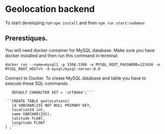 # Geolocation backend

To start developing run `npm install` and then `npm run start:nodemon`

## Prerestiques.

You will need docker container for MySQL database. Make sure you have docker installed and then run this command in terminal:

```docker run --name=mysql1 -p 3306:3306 -e MYSQL_ROOT_PASSWORD=123456 -e MYSQL_ROOT_HOST=% -d mysql/mysql-server:8.0```

Connect to Docker.
To create MySQL database and table you have to execute these SQL commands:

 ```CREATE DATABASE geolocations
    DEFAULT CHARACTER SET = 'utf8mb4';```

```CREATE TABLE geolocations(  
    id VARCHAR(255 NOT NULL PRIMARY KEY,
    locationId int,
    name VARCHAR(255),
    latitude FLOAT,
    longitude FLOAT
) ;```
